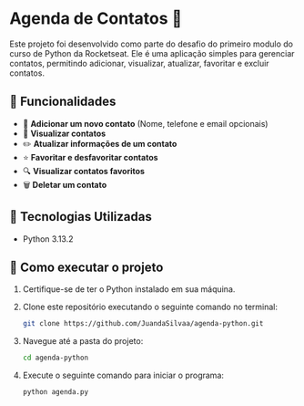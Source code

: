 # Agenda de Contatos 📒

Este projeto foi desenvolvido como parte do desafio do primeiro modulo do curso de Python da Rocketseat. Ele é uma aplicação simples para gerenciar contatos, permitindo adicionar, visualizar, atualizar, favoritar e excluir contatos.

## 📌 Funcionalidades

- 📇 **Adicionar um novo contato** (Nome, telefone e email opcionais)
- 👀 **Visualizar contatos**
- ✏️ **Atualizar informações de um contato**
- ⭐ **Favoritar e desfavoritar contatos**
- 🔍 **Visualizar contatos favoritos**
- 🗑 **Deletar um contato**

## 🚀 Tecnologias Utilizadas

- Python 3.13.2

## 📂 Como executar o projeto

1. Certifique-se de ter o Python instalado em sua máquina.
2. Clone este repositório executando o seguinte comando no terminal:

   ```bash
   git clone https://github.com/JuandaSilvaa/agenda-python.git
   ```

3. Navegue até a pasta do projeto:

   ```bash
   cd agenda-python
   ```

4. Execute o seguinte comando para iniciar o programa:

   ```bash
   python agenda.py
   ```



